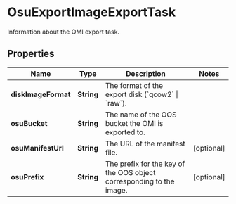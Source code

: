 

# OsuExportImageExportTask

Information about the OMI export task.

## Properties

| Name | Type | Description | Notes |
|------------ | ------------- | ------------- | -------------|
|**diskImageFormat** | **String** | The format of the export disk (&#x60;qcow2&#x60; \\| &#x60;raw&#x60;). |  |
|**osuBucket** | **String** | The name of the OOS bucket the OMI is exported to. |  |
|**osuManifestUrl** | **String** | The URL of the manifest file. |  [optional] |
|**osuPrefix** | **String** | The prefix for the key of the OOS object corresponding to the image. |  [optional] |



